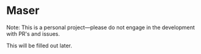 # Maser
Note: This is a personal project—please do not engage in the development with PR's and issues.

This will be filled out later.
